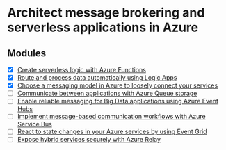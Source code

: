 # Architect message brokering and serverless applications in Azure


## Modules

- [x] [Create serverless logic with Azure Functions](https://docs.microsoft.com/en-us/learn/modules/create-serverless-logic-with-azure-functions/)
- [x] [Route and process data automatically using Logic Apps](https://docs.microsoft.com/en-us/learn/modules/route-and-process-data-logic-apps/)
- [x] [Choose a messaging model in Azure to loosely connect your services](https://docs.microsoft.com/en-us/learn/modules/choose-a-messaging-model-in-azure-to-connect-your-services/)
- [ ] [Communicate between applications with Azure Queue storage](https://docs.microsoft.com/en-us/learn/modules/communicate-between-apps-with-azure-queue-storage/)
- [ ] [Enable reliable messaging for Big Data applications using Azure Event Hubs](https://docs.microsoft.com/en-us/learn/modules/enable-reliable-messaging-for-big-data-apps-using-event-hubs/)
- [ ] [Implement message-based communication workflows with Azure Service Bus](https://docs.microsoft.com/en-us/learn/modules/implement-message-workflows-with-service-bus/)
- [ ] [React to state changes in your Azure services by using Event Grid](https://docs.microsoft.com/en-us/learn/modules/react-to-state-changes-using-event-grid/)
- [ ] [Expose hybrid services securely with Azure Relay](https://docs.microsoft.com/en-us/learn/modules/expose-hybrid-services-with-azure-relay/)
